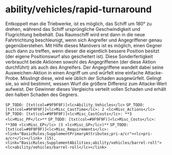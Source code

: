 # ability/vehicles/rapid-turnaround

Entkoppelt man die Triebwerke, ist es möglich, das Schiff um 180° zu drehen, während das Schiff ursprüngliche Geschwindigkeit und Flugrichtung beibehält. Das Raumschiff wird erst dann in die neue Fahrtrichtung beschleunigt, wenn sich Angreifer und Angegriffener genau gegenüberstehen. Mit Hilfe dieses Manövers ist es möglich, einen Gegner auch dann zu treffen, wenn dieser die eigentlich bessere Position besitzt (der eigene Positionswurf also gescheitert ist). Diese Sonderfertigkeit verbraucht beide Aktionen sowohl des Angegriffenen (der diese Aktion durchführt) als auch des Angreifers. Der Angegriffene wandelt dabei seine Ausweichen-Aktion in einen Angriff um und würfelt eine einfache Attacke-Probe. Misslingt diese, wird wie üblich der Schaden ausgewürfelt. Gelingt sie, so wird bestimmt, wessen Wurf die größere Differenz zum Attacke-Wert aufweist. Der Gewinner dieses Vergleichs verteilt vollen Schaden und erhält den halben Schaden des Gegners.

`SP_TODO: [txt(col=#9F9F9F)]<lc>Ability_Vehicles</lc>`
`SP_TODO: [txt(col=#9F9F9F)]<lc>Misc_CastTime</lc>: 2 <lc>Misc_Actions</lc>`
`SP_TODO: [txt(col=#9F9F9F)]<lc>Misc_CastCosts</lc>: **3 <lc>Misc_PP</lc>**`
`SP_TODO: [txt(col=#9F9F9F)]<lc>Misc_Costs</lc>: **300 <lc>Misc_EP</lc> (3 <lc>Misc_GP</lc>)**`
`SP_TODO: [txt(col=#9F9F9F)]<lc>Misc_Requirements</lc>: <link="BasicRules;SupplementPrimaryAttributes;pri-a/cr"><lc>pri-a/cr</lc></link> (15), <link="BasicRules;SupplementAbilities;ability/vehicles/barrel-roll"><lc>ability/vehicles/barrel-roll</lc></link>`
